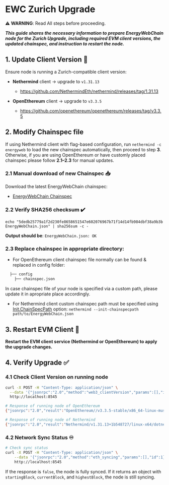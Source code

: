 # EWC Zurich Upgrade

⚠️ **WARNING**: Read All steps before proceeding.

***This guide shares the necessary information to prepare EnergyWebChain node for the Zurich Upgrade, including required EVM client versions, the updated chainspec, and instruction to restart the node.***

## 1. Update Client Version 🔄

Ensure node is running a Zurich-compatible client version:
- **Nethermind** client → upgrade to `v1.31.13`
  - https://github.com/NethermindEth/nethermind/releases/tag/1.31.13

- **OpenEthereum** client → upgrade to `v3.3.5`
  - https://github.com/openethereum/openethereum/releases/tag/v3.3.5 

## 2. Modify Chainspec file
  
If using Nethermind client with flag-based configuration, run `nethermind -c energyweb` to load the new chainspec automatically, then proceed to step **3**. Otherwise, if you are using OpenEthereum or have customly placed chainspec please follow **2.1–2.3** for manual updates.

### 2.1 Manual download of new Chainspec 📥

Download the latest EnergyWebChain chainspec:
  - [EnergyWebChain Chainspec](https://github.com/energywebfoundation/ewf-chainspec/blob/master/EnergyWebChain.json)

### 2.2 Verify SHA256 checksum ✔️

```
echo "5dedb25779a1f2d230fe8658651547e602076967b71f14d14fb984dbf38a9b3b EnergyWebChain.json" | sha256sum -c -
```

**Output should be**: `EnergyWebChain.json: OK`

### 2.3 Replace chainspec in appropriate directory:

  - For OpenEthereum client chainspec file normally can be found & replaced in config folder:
```bash
  ├── config
    ├── chainspec.json
```
In case chainspec file of your node is specified via a custom path, please update it in apropriate place accordingly. 

  - For Nethermind client custom chainspec path must be specified using [Init.ChainSpecPath](https://docs.nethermind.io/1.31.0/fundamentals/configuration/#init-chainspecpath) option:
  `nethermind --init-chainspecpath path/to/EnergyWebChain.json`


## 3. Restart EVM Client 🚀

**Restart the EVM client service (Nethermind or OpenEthereum) to apply the upgrade changes.**

## 4. Verify Upgrade ✅

### 4.1 Check Client Version on running node

```bash
curl -X POST -H "Content-Type: application/json" \
  --data '{"jsonrpc":"2.0","method":"web3_clientVersion","params":[],"id":1}' \
  http://localhost:8545
```

```bash
# Response of running node of OpenEthereum
{"jsonrpc":"2.0","result":"OpenEthereum//v3.3.5-stable/x86_64-linux-musl/rustc1.59.0","id":1}

# Response of running node of Nethermind
{"jsonrpc":"2.0","result":"Nethermind/v1.31.13+1b548727/linux-x64/dotnet9.0.7","id":1}

```

### 4.2 Network Sync Status ♾️

```bash
# Check sync status
curl -X POST -H "Content-Type: application/json" \
    --data '{"jsonrpc":"2.0","method":"eth_syncing","params":[],"id":1}' \
    http://localhost:8545
```

If the response is `false`, the node is fully synced.
If it returns an object with `startingBlock`, `currentBlock`, and `highestBlock`, the node is still syncing.